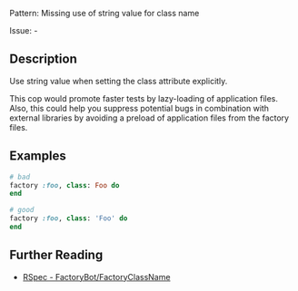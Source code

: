Pattern: Missing use of string value for class name

Issue: -

## Description

Use string value when setting the class attribute explicitly.

This cop would promote faster tests by lazy-loading of
application files. Also, this could help you suppress potential bugs
in combination with external libraries by avoiding a preload of
application files from the factory files.

## Examples

```ruby
# bad
factory :foo, class: Foo do
end

# good
factory :foo, class: 'Foo' do
end
```

## Further Reading

* [RSpec - FactoryBot/FactoryClassName](https://rubocop-rspec.readthedocs.io/en/latest/cops_factorybot/#factorybotfactoryclassname)
